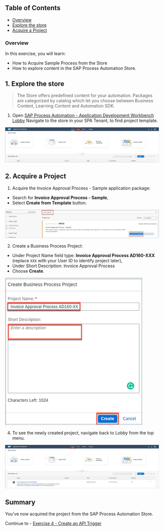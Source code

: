 ## Table of Contents
 - [Overview](#section1)
 - [Explore the store](#section2)
 - [Acquire a Project](#section3)


### Overview <a name="section1"></a>

In this exercise, you will learn:
- How to Acquire Sample Process from the Store
- How to explore content in the SAP Process Automation Store.


## 1. Explore the store <a name="section2"></a>

>The Store offers predefined content for your automation. Packages are categorized by catalog which let you choose between Business Content, Learning Content and Automation SDK.

1. Open [SAP Process Automation - Application Development Workbench Lobby](https://da160-96ork4sc-applicationdevelopment.lcnc.cfapps.eu10.hana.ondemand.com/lobby)
    Navigate to the store in your SPA Tenant, to find project template.

  ![03](./images/001.png)

## 2. Acquire a Project <a name="section3"></a>

1. Acquire the Invoice Approval Process - Sample application package:
  - Search for **Invoice Approval Process - Sample**,
  - Select **Create from Template** button.

  ![03](./images/002.png)

2.	Create a Business Process Project:
  - Under Project Name field type: **Invoice Approval Process AD160-XXX** (replace `XXX` with your User ID to identify project later),
  - Under Short Description: Invoice Approval Process
  - Choose **Create**.

  ![03](./images/003.png)

4. To see the newly created project, navigate back to Lobby from the top menu.

  ![03](./images/004.png)

## Summary

You've now acquired the project from the SAP Process Automation Store.

Continue to - [Exercise 4 - Create an API Trigger](../4_Create-API-Trigger.md)
